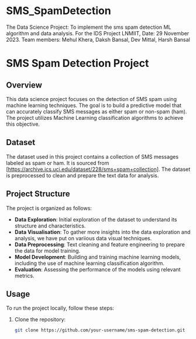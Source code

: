 # SMS_SpamDetection
The Data Science Project: To implement the sms spam detection ML algorithm and data analysis. For the IDS Project LNMIIT, Date: 29 November 2023. Team members: Mehul Khera, Daksh Bansal, Dev Mittal, Harsh Bansal

# SMS Spam Detection Project

## Overview

This data science project focuses on the detection of SMS spam using machine learning techniques. The goal is to build a predictive model that can accurately classify SMS messages as either spam or non-spam (ham). The project utilizes Machine Learning classification algorithms to achieve this objective.

## Dataset

The dataset used in this project contains a collection of SMS messages labeled as spam or ham. It is sourced from [https://archive.ics.uci.edu/dataset/228/sms+spam+collection]. The dataset is preprocessed to clean and prepare the text data for analysis.

## Project Structure

The project is organized as follows:

- **Data Exploration**: Initial exploration of the dataset to understand its structure and characteristics.
- **Data Visualisation**: To gather more insights into the data exploration and analysis, we have put on variious data visual techniques.
- **Data Preprocessing**: Text cleaning and feature engineering to prepare the data for model training.
- **Model Development**: Building and training machine learning models, including the use of machine learning classification algorithm.
- **Evaluation**: Assessing the performance of the models using relevant metrics.

## Usage

To run the project locally, follow these steps:

1. Clone the repository:

   ```bash
   git clone https://github.com/your-username/sms-spam-detection.git
